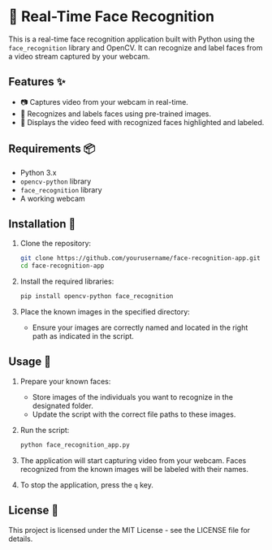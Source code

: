 # 👤 Real-Time Face Recognition

This is a real-time face recognition application built with Python using the `face_recognition` library and OpenCV. It can recognize and label faces from a video stream captured by your webcam.

## Features ✨

- 📷 Captures video from your webcam in real-time.
- 🧠 Recognizes and labels faces using pre-trained images.
- 🚀 Displays the video feed with recognized faces highlighted and labeled.

## Requirements 📦

- Python 3.x
- `opencv-python` library
- `face_recognition` library
- A working webcam

## Installation 🚀

1. Clone the repository:

    ```bash
    git clone https://github.com/yourusername/face-recognition-app.git
    cd face-recognition-app
    ```

2. Install the required libraries:

    ```bash
    pip install opencv-python face_recognition
    ```

3. Place the known images in the specified directory:

    - Ensure your images are correctly named and located in the right path as indicated in the script.

## Usage 🎤

1. Prepare your known faces:

    - Store images of the individuals you want to recognize in the designated folder.
    - Update the script with the correct file paths to these images.

2. Run the script:

    ```bash
    python face_recognition_app.py
    ```

3. The application will start capturing video from your webcam. Faces recognized from the known images will be labeled with their names.

4. To stop the application, press the `q` key.

## License 📜
This project is licensed under the MIT License - see the LICENSE file for details.
